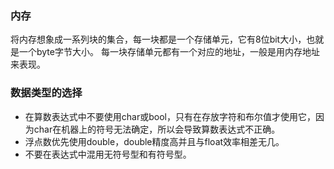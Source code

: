 ### 内存
将内存想象成一系列块的集合，每一块都是一个存储单元，它有8位bit大小，也就是一个byte字节大小。
每一块存储单元都有一个对应的地址，一般是用内存地址来表现。

### 数据类型的选择
- 在算数表达式中不要使用char或bool，只有在存放字符和布尔值才使用它，因为char在机器上的符号无法确定，所以会导致算数表达式不正确。
- 浮点数优先使用double，double精度高并且与float效率相差无几。
- 不要在表达式中混用无符号型和有符号型。